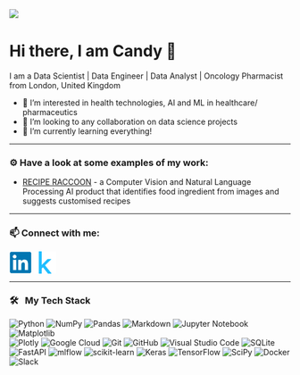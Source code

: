 <div id="header" align="left">
  <img src="https://media.giphy.com/media/1GEATImIxEXVR79Dhk/giphy.gif" width="200"/>
</div>


# Hi there, I am Candy 👋
I am a Data Scientist | Data Engineer | Data Analyst | Oncology Pharmacist from London, United Kingdom

- 👀 I’m interested in health technologies, AI and ML in healthcare/ pharmaceutics
- 🔭 I’m looking to any collaboration on data science projects
- 🌱 I’m currently learning everything!

---
### ⚙️ Have a look at some examples of my work:
- [RECIPE RACCOON](https://github.com/canndyy/your_kitchen_ai) - a Computer Vision and Natural Language Processing AI product that identifies food ingredient from images and suggests customised recipes

---
### 📫 Connect with me: 
[<img src="https://raw.githubusercontent.com/devicons/devicon/master/icons/linkedin/linkedin-original.svg" height="40em" align="center" alt="Follow canndyy on LinkedIn" title="Follow canndyy on LinkedIn"/>](http://bit.ly/3yVdq7k)
[<img src="https://raw.githubusercontent.com/devicons/devicon/master/icons/kaggle/kaggle-original.svg" height="40em" align="center" alt="Follow canndyy on Kaggle" title="Follow canndyy on Kaggle"/>](http://bit.ly/40q5sPd)

<!--
**canndyy/canndyy** is a ✨ _special_ ✨ repository because its `README.md` (this file) appears on your GitHub profile.

Here are some ideas to get you started:


- 👯 I’m looking to collaborate on ...
- 🤔 I’m looking for help with ...
- 💬 Ask me about ...
- 📫 How to reach me: [LinkedIn](http://bit.ly/3yVdq7k)
- 😄 Pronouns: ...
- ⚡ Fun fact: ...
-->

---
### 🛠 &nbsp; My Tech Stack

![Python](https://img.shields.io/badge/python-3670A0?style=for-the-badge&logo=python&logoColor=ffdd54)
![NumPy](https://img.shields.io/badge/numpy-%23013243.svg?style=for-the-badge&logo=numpy&logoColo=007ACC)
![Pandas](https://img.shields.io/badge/pandas-%23150458.svg?style=for-the-badge&logo=pandas&logoColor=white)
![Markdown](https://img.shields.io/badge/markdown-%23000000.svg?style=for-the-badge&logo=markdown&logoColor=white)
![Jupyter Notebook](https://img.shields.io/badge/jupyter-%23FA0F00.svg?style=for-the-badge&logo=jupyter&logoColor=white)
![Matplotlib](https://img.shields.io/badge/Matplotlib-%23#ffffff.svg?style=for-the-badge&logo=Matplotlib&logoColor=white)\
![Plotly](https://img.shields.io/badge/Plotly-%233F4F75.svg?style=for-the-badge&logo=plotly&logoColor=white)
![Google Cloud](https://img.shields.io/badge/GoogleCloud-%234285F4.svg?style=for-the-badge&logo=google-cloud&logoColor=white)
![Git](https://img.shields.io/badge/git-%23F05033.svg?style=for-the-badge&logo=git&logoColor=white)
![GitHub](https://img.shields.io/badge/github-%23121011.svg?style=for-the-badge&logo=github&logoColor=white)
![Visual Studio Code](https://img.shields.io/badge/Visual%20Studio%20Code-0078d7.svg?style=for-the-badge&logo=visual-studio-code&logoColor=white)
![SQLite](https://img.shields.io/badge/sqlite-%2307405e.svg?style=for-the-badge&logo=sqlite&logoColor=white)\
![FastAPI](https://img.shields.io/badge/FastAPI-005571?style=for-the-badge&logo=fastapi)
![mlflow](https://img.shields.io/badge/mlflow-%23d9ead3.svg?style=for-the-badge&logo=numpy&logoColor=blue)
![scikit-learn](https://img.shields.io/badge/scikit--learn-%23F7931E.svg?style=for-the-badge&logo=scikit-learn&logoColor=white)
![Keras](https://img.shields.io/badge/Keras-%23D00000.svg?style=for-the-badge&logo=Keras&logoColor=white)
![TensorFlow](https://img.shields.io/badge/TensorFlow-%23FF6F00.svg?style=for-the-badge&logo=TensorFlow&logoColor=white)
![SciPy](https://img.shields.io/badge/SciPy-%230C55A5.svg?style=for-the-badge&logo=scipy&logoColor=%white)
![Docker](https://img.shields.io/badge/docker-3670A0?style=for-the-badge&logo=docker&logoColor=fffff)
![Slack](https://img.shields.io/badge/Slack-4A154B?style=for-the-badge&logo=slack&logoColor=white)
